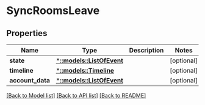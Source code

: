 # SyncRoomsLeave

## Properties

Name | Type | Description | Notes
------------ | ------------- | ------------- | -------------
**state** | [***::models::ListOfEvent**](list_of_event.md) |  | [optional] 
**timeline** | [***::models::Timeline**](timeline.md) |  | [optional] 
**account_data** | [***::models::ListOfEvent**](list_of_event.md) |  | [optional] 

[[Back to Model list]](../README.md#documentation-for-models) [[Back to API list]](../README.md#documentation-for-api-endpoints) [[Back to README]](../README.md)


